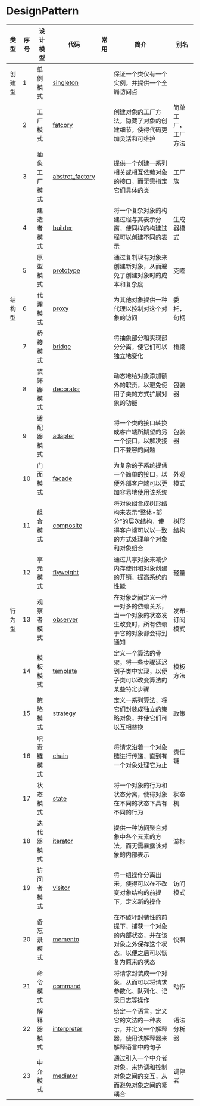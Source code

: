 # DesignPattern

|  类型  | 序号 | 设计模型     | 代码                                   | 常用 | 简介                                                                                                     | 别名               |
| :----: | ---- | ------------ | -------------------------------------- | ---- | -------------------------------------------------------------------------------------------------------- | ------------------ |
| 创建型 | 1    | 单例模式     | [singleton](./singleton/)              |      | 保证一个类仅有一个实例，并提供一个全局访问点                                                             |                    |
|        | 2    | 工厂模式     | [fatcory](./factory/)                  |      | 创建对象的工厂方法，隐藏了对象的创建细节，使得代码更加灵活和可维护                                       | 简单工厂，工厂方法 |
|        | 3    | 抽象工厂模式 | [abstrct_factory](./abstract_factory/) |      | 提供一个创建一系列相关或相互依赖对象的接口，而无需指定它们具体的类                                       | 工厂族             |
|        | 4    | 建造者模式   | [builder](./builder/)                  |      | 将一个复杂对象的构建过程与其表示分离，使同样的构建过程可以创建不同的表示                                 | 生成器模式         |
|        | 5    | 原型模式     | [prototype](./prototype/)              |      | 通过复制现有对象来创建新对象，从而避免了创建对象时的成本和复杂度                                         | 克隆               |
| 结构型 | 6    | 代理模式     | [proxy](./proxy/)                      |      | 为其他对象提供一种代理以控制对这个对象的访问                                                             | 委托，句柄         |
|        | 7    | 桥接模式     | [bridge](./bridge/)                    |      | 将抽象部分和实现部分分离，使它们可以独立地变化                                                           | 桥梁               |
|        | 8    | 装饰器模式   | [decorator](./decorator/)              |      | 动态地给对象添加额外的职责，以避免使用子类的方式扩展对象的功能                                           | 包装器             |
|        | 9    | 适配器模式   | [adapter](./adapter/)                  |      | 将一个类的接口转换成客户端所期望的另一个接口，以解决接口不兼容的问题                                     | 包装器             |
|        | 10   | 门面模式     | [facade](./facade/)                    |      | 为复杂的子系统提供一个简单的接口，以便外部客户端可以更加容易地使用该系统                                 | 外观模式           |
|        | 11   | 组合模式     | [composite](./composite/)              |      | 将对象组合成树形结构来表示“整体-部分”的层次结构，使得客户端可以以一致的方式处理单个对象和对象组合        | 树形结构           |
|        | 12   | 享元模式     | [flyweight](./flyweight/)              |      | 通过共享对象来减少内存使用和对象创建的开销，提高系统的性能                                               | 轻量               |
| 行为型 | 13   | 观察者模式   | [observer](./observer/)                |      | 在对象之间定义一种一对多的依赖关系，当一个对象的状态发生改变时，所有依赖于它的对象都会得到通知           | 发布-订阅模式      |
|        | 14   | 模板模式     | [template](./template/)                |      | 定义一个算法的骨架，将一些步骤延迟到子类中实现，以便子类可以改变算法的某些特定步骤                       | 模板方法           |
|        | 15   | 策略模式     | [strategy](./strategy/)                |      | 定义一系列算法，将它们封装成独立的策略对象，并使它们可以互相替换                                         | 政策               |
|        | 16   | 职责链模式   | [chain](./chain/)                      |      | 将请求沿着一个对象链进行传递，直到有一个对象处理它为止                                                   | 责任链             |
|        | 17   | 状态模式     | [state](./state/)                      |      | 将一个对象的行为和状态分离，使得对象在不同的状态下具有不同的行为                                         | 状态机             |
|        | 18   | 迭代器模式   | [iterator](./iterator/)                |      | 提供一种访问聚合对象中各个元素的方法，而无需暴露该对象的内部表示                                         | 游标               |
|        | 19   | 访问者模式   | [visitor](./visitor/)                  |      | 将一组操作分离出来，使得可以在不改变对象结构的前提下，定义新的操作                                       | 访问模式           |
|        | 20   | 备忘录模式   | [memento](./memento/)                  |      | 在不破坏封装性的前提下，捕获一个对象的内部状态，并在该对象之外保存这个状态，以便之后可以恢复为原来的状态 | 快照               |
|        | 21   | 命令模式     | [command](./command/)                  |      | 将请求封装成一个对象，从而可以将请求参数化、队列化、记录日志等操作                                       | 动作               |
|        | 22   | 解释器模式   | [interpreter](./interpreter/)          |      | 给定一个语言，定义它的文法的一种表示，并定义一个解释器，使用该解释器来解释语言中的句子                   | 语法分析器         |
|        | 23   | 中介模式     | [mediator](./mediator/)                |      | 通过引入一个中介者对象，来协调和控制对象之间的交互，从而避免对象之间的紧耦合                             | 调停者             |
